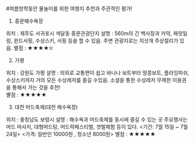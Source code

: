 #여름방학동안 물놀이를 위한 여행지 추천과 주관적인 평가! 

1. 중문해수욕장

위치 : 제주도 서귀포시 색달동 중문관광단지
설명 : 560m의 긴 백사장과 카약, 패럿일링, 윈드서핑, 수상스키, 서핑 등을 할 수 있음.
      주변 관광지로는 지삿개 주상절리가 있음.
별점 : ★★★★✫

2. 가평 

위치 : 강원도 가평
설명 : 의외로 교통편이 쉽고 
      바나나 보트부터 땅콩보트, 플라잉피쉬, 수상스키까지 거의 모든 수상레저를 즐길 수있음.
      소셜을 통한 수상레저 무제한 이용권을 통해서 가는 것을 추천!  
별점 : ★★★★★

3. 대천 머드축제(대천 해수욕장)

위치 : 충청남도 보령시 
설명 : 해수욕과 머드축제를 동시에 즐길 수 있는 곳 
      주요행사는 머드 마사지, 대형머드탕, 머드락페스티벌, 갯벌체험 등이 있다.
      <기간: 7월 15일 ~ 7월 24일>
      <가격: 일반인 10000원 , 청소년 8000원>
별점 : ★★★★★